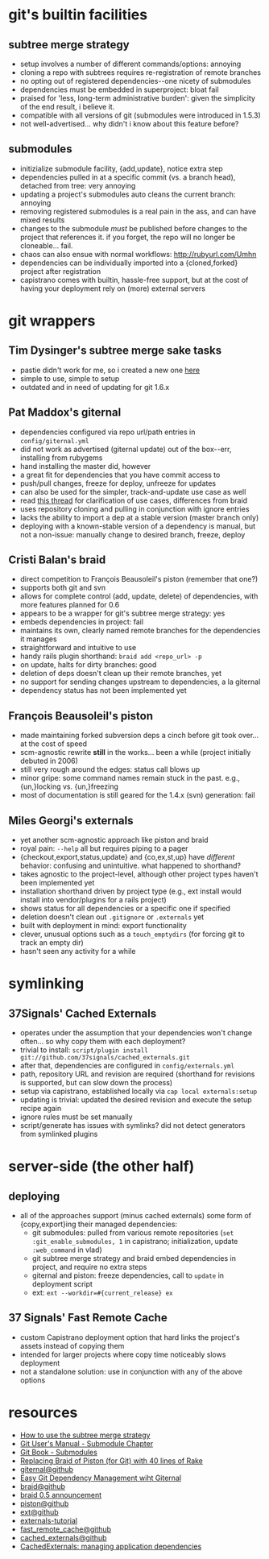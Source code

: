 # git's builtin facilities #
## subtree merge strategy ##
   * setup involves a number of different commands/options: annoying
   * cloning a repo with subtrees requires re-registration of remote branches
   * no opting out of registered dependencies--one nicety of submodules
   * dependencies must be embedded in superproject: bloat fail
   * praised for 'less, long-term administrative burden': given the simplicity of the end result, i believe it.
   * compatible with all versions of git (submodules were introduced in 1.5.3)
   * not well-advertised... why didn't i know about this feature before?

## submodules ##
   * initizialize submodule facility, {add,update}, notice extra step
   * dependencies pulled in at a specific commit (vs. a branch head), detached from tree: very annoying
   * updating a project's submodules auto cleans the current branch: annoying
   * removing registered submodules is a real pain in the ass, and can have mixed results
   * changes to the submodule *must* be published before changes to the project that references it.  if you forget, the repo will no longer be cloneable... fail.
   * chaos can also ensue with normal workflows: http://rubyurl.com/Umhn
   * dependencies can be individually imported into a {cloned,forked} project after registration
   * capistrano comes with builtin, hassle-free support, but at the cost of having your deployment rely on (more) external servers

# git wrappers #
## Tim Dysinger's subtree merge sake tasks ##
   * pastie didn't work for me, so i created a new one [here](http://pastie.org/315840.txt)
   * simple to use, simple to setup
   * outdated and in need of updating for git 1.6.x

## Pat Maddox's giternal ##
   * dependencies configured via repo url/path entries in `config/giternal.yml`
   * did not work as advertised (giternal update) out of the box--err, installing from rubygems
   * hand installing the master did, however
   * a great fit for dependencies that you have commit access to
   * push/pull changes, freeze for deploy, unfreeze for updates
   * can also be used for the simpler, track-and-update use case as well
   * read [this thread](http://rubyurl.com/Umhn) for clarification of use cases, differences from braid
   * uses repository cloning and pulling in conjunction with ignore entries
   * lacks the ability to import a dep at a stable version (master branch only)
   * deploying with a known-stable version of a dependency is manual, but not a non-issue: manually change to desired branch, freeze, deploy

## Cristi Balan's braid ##
   * direct competition to Fran&ccedil;ois Beausoleil's piston (remember that one?)
   * supports both git and svn
   * allows for complete control (add, update, delete) of dependencies, with more features planned for 0.6
   * appears to be a wrapper for git's subtree merge strategy: yes
   * embeds dependencies in project: fail
   * maintains its own, clearly named remote branches for the dependencies it manages
   * straightforward and intuitive to use
   * handy rails plugin shorthand: `braid add <repo_url> -p`
   * on update, halts for dirty branches: good
   * deletion of deps doesn't clean up their remote branches, yet
   * no support for sending changes upstream to dependencies, a la giternal
   * dependency status has not been implemented yet

## Fran&ccedil;ois Beausoleil's piston ##
   * made maintaining forked subversion deps a cinch before git took over... at the cost of speed
   * scm-agnostic rewrite **still** in the works... been a while (project initially debuted in 2006)
   * still very rough around the edges: status call blows up
   * minor gripe: some command names remain stuck in the past.  e.g., {un,}locking vs. {un,}freezing
   * most of documentation is still geared for the 1.4.x (svn) generation: fail

## Miles Georgi's externals ##
   * yet another scm-agnostic approach like piston and braid
   * royal pain: `--help` all but requires piping to a pager
   * {checkout,export,status,update} and {co,ex,st,up} have *different* behavior: confusing and unintuitive.  what happened to shorthand?
   * takes agnostic to the project-level, although other project types haven't been implemented yet
   * installation shorthand driven by project type (e.g., ext install <url> would install into vendor/plugins for a rails project)
   * shows status for all dependencies or a specific one if specified
   * deletion doesn't clean out `.gitignore` or `.externals` yet
   * built with deployment in mind: export functionality
   * clever, unusual options such as a `touch_emptydirs` (for forcing git to track an empty dir)
   * hasn't seen any activity for a while

# symlinking #
## 37Signals' Cached Externals ##
   * operates under the assumption that your dependencies won't change often... so why copy them with each deployment?
   * trivial to install: `script/plugin install git://github.com/37signals/cached_externals.git`
   * after that, dependencies are configured in `config/externals.yml`
   * path, repository URL and revision are required (shorthand for revisions is supported, but can slow down the process)
   * setup via capistrano, established locally via `cap local externals:setup`
   * updating is trivial: updated the desired revision and execute the setup recipe again
   * ignore rules must be set manually
   * script/generate has issues with symlinks?  did not detect generators from symlinked plugins

# server-side (the other half) #
## deploying ##
   * all of the approaches support (minus cached externals) some form of {copy,export}ing their managed dependencies:
     * git submodules: pulled from various remote repositories (`set :git_enable_submodules, 1` in capistrano; initialization, update `:web_command` in vlad)
     * git subtree merge strategy and braid embed dependencies in project, and require no extra steps
     * giternal and piston: freeze dependencies, call to `update` in deployment script
     * ext: `ext --workdir=#{current_release} ex`

## 37 Signals' Fast Remote Cache ##
   * custom Capistrano deployment option that hard links the project's assets instead of copying them
   * intended for larger projects where copy time noticeably slows deployment
   * not a standalone solution: use in conjunction with any of the above options

# resources #
  * [How to use the subtree merge strategy](http://www.kernel.org/pub/software/scm/git/docs/howto/using-merge-subtree.html)
  * [Git User's Manual - Submodule Chapter](http://www.kernel.org/pub/software/scm/git/docs/user-manual.html#submodules)
  * [Git Book - Submodules](http://book.git-scm.com/5_submodules.html)
  * [Replacing Braid of Piston (for Git) with 40 lines of Rake](http://dysinger.net/2008/04/29/replacing-braid-or-piston-for-git-with-40-lines-of-rake/)
  * [giternal@github](http://github.com/pat-maddox/giternal/tree/master)
  * [Easy Git Dependency Management wiht Giternal](http://www.rubyinside.com/giternal-easy-git-external-dependency-management-1322.html#comment-37316)
  * [braid@github](http://github.com/evilchelu/braid/tree/master)
  * [braid 0.5 announcement](http://evil.che.lu/2008/10/29/braid-0-5-vendor-your-git-and-svn-repositories)
  * [piston@github](http://github.com/francois/piston/tree/master)
  * [ext@github](http://github.com/azimux/externals/tree/master)
  * [externals-tutorial](http://nopugs.com/2008/09/06/ext-tutorial)
  * [fast_remote_cache@github](http://github.com/37signals/fast_remote_cache/tree/master)
  * [cached_externals@github](http://github.com/37signals/cached_externals/tree/master)
  * [CachedExternals: managing application dependencies](http://www.37signals.com/svn/posts/1364-cachedexternals-managing-application-dependencies)
